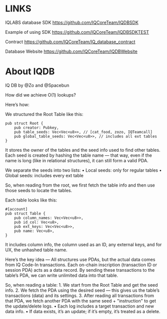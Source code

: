 # LINKS 
IQLABS database SDK 
https://github.com/IQCoreTeam/IQDBSDK

Example of using SDK
https://github.com/IQCoreTeam/IQDBSDKTEST

Contract
https://github.com/IQCoreTeam/IQ_database_contract

Database Website
https://github.com/IQCoreTeam/IQDBWebsite

# About IQDB
IQ DB by @Zo and @Spacebun

How did we achieve O(1) lookups?

Here’s how:

We structured the Root Table like this:
```
pub struct Root {
    pub creator: Pubkey,
    pub table_seeds: Vec<Vec<u8>>, // [cat_food, zozo, IQTeamcall]
    pub global_table_seeds: Vec<Vec<u8>>, // includes all ext tables
}
```
It stores the owner of the tables and the seed info used to find other tables.
Each seed is created by hashing the table name — that way, even if the name is long (like in relational structures), it can still form a valid PDA.

We separate the seeds into two lists:
    •    Local seeds: only for regular tables
    •    Global seeds: includes every ext table

So, when reading from the root, we first fetch the table info and then use those seeds to locate the tables.

Each table looks like this:
```
#[account]
pub struct Table {
    pub column_names: Vec<Vec<u8>>,
    pub id_col: Vec<u8>,
    pub ext_keys: Vec<Vec<u8>>,
    pub name: Vec<u8>,
}
```
It includes column info, the column used as an ID, any external keys, and for UX, the unhashed table name.

Here’s the key idea —
All structures use PDAs, but the actual data comes from IQ Code-In transactions.
Each on-chain inscription (transaction ID or session PDA) acts as a data record.
By sending these transactions to the table’s PDA, we can write unlimited data into that table.

So, when reading a table:
    1.    We start from the Root Table and get the seed info.
    2.    We fetch the PDA using the desired seed — this gives us the table’s transactions (data) and its settings.
    3.    After reading all transactions from that PDA, we fetch another PDA with the same seed + "instruction" to get the update/delete logs.
    •    Each log includes a target transaction and new data info.
    •    If data exists, it’s an update; if it’s empty, it’s treated as a delete.
